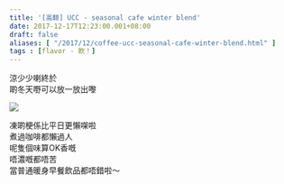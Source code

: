 ```yaml
---
title: '[高馡] UCC - seasonal cafe winter blend'
date: 2017-12-17T12:23:00.001+08:00
draft: false
aliases: [ "/2017/12/coffee-ucc-seasonal-cafe-winter-blend.html" ]
tags : [flavor - 飲！]
---
```


涼少少喇終於  
啲冬天嘢可以放一放出嚟  

![](/images/uccwinterblend.jpg)

凍啲梗係比平日更懶㗎啦  
煮過咖啡都懶過人  
呢隻個味算OK香嘅  
唔濃嘅都唔苦  
當普通暖身早餐飲品都唔錯啦～
